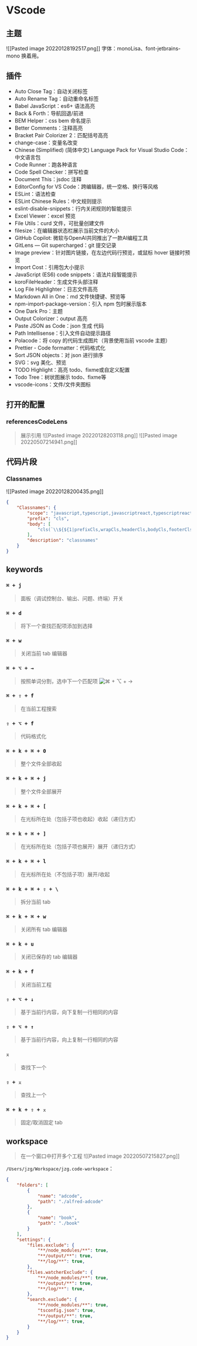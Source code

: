 # VScode
## 主题
![[Pasted image 20220128192517.png]]
字体：monoLisa、font-jetbrains-mono 换着用。
## 插件
- Auto Close Tag：自动关闭标签
- Auto Rename Tag：自动重命名标签
- Babel JavaScript：es6+ 语法高亮
- Back & Forth：导航回退/前进
- BEM Helper：css bem 命名提示
- Better Comments：注释高亮
- Bracket Pair Colorizer 2：匹配括号高亮
- change-case：变量名改变
- Chinese (Simplified) (简体中文) Language Pack for Visual Studio Code：中文语言包
- Code Runner：跑各种语言
- Code Spell Checker：拼写检查
- Document This：jsdoc 注释
- EditorConfig for VS Code：跨编辑器，统一空格、换行等风格
- ESLint：语法检查
- ESLint Chinese Rules：中文规则提示
- eslint-disable-snippets：行内关闭规则的智能提示
- Excel Viewer：excel 预览
- File Utils：curd 文件，可批量创建文件
- filesize：在编辑器状态栏展示当前文件的大小
- GitHub Copilot: 微软与OpenAI共同推出了一款AI编程工具
- GitLens — Git supercharged：git 提交记录
- Image preview：针对图片链接，在左边代码行预览，或鼠标 hover 链接时预览
- Import Cost：引用包大小提示
- JavaScript (ES6) code snippets：语法片段智能提示
- koroFileHeader：生成文件头部注释
- Log File Highlighter：日志文件高亮
- Markdown All in One：md 文件快捷键、预览等
- npm-import-package-version：引入 npm 包时展示版本
- One Dark Pro：主题
- Output Colorizer：output 高亮
- Paste JSON as Code：json 生成 代码
- Path Intellisense：引入文件自动提示路径
- Polacode：将 copy 的代码生成图片（背景使用当前 vscode 主题）
- Prettier - Code formatter：代码格式化
- Sort JSON objects：对 json 进行排序
- SVG：svg 美化、预览
- TODO Highlight：高亮 todo、fixme或自定义配置
- Todo Tree：树状图展示 todo、fixme等
- vscode-icons：文件/文件夹图标
## 打开的配置
### referencesCodeLens
> 展示引用
![[Pasted image 20220128203118.png]]
![[Pasted image 20220507214941.png]]
## 代码片段
### Classnames
![[Pasted image 20220128200435.png]]
```json
{
	"Classnames": {
		"scope": "javascript,typescript,javascriptreact,typescriptreact",
		"prefix": "cls",
		"body": [
			"cls(`\\${${1|prefixCls,wrapCls,headerCls,bodyCls,footerCls,itemCls|}}-$2`)"
		],
		"description": "classnames"
	}
}
```

## keywords
### `⌘ + j`
> 面板（调试控制台、输出、问题、终端）开关

### `⌘ + d`
> 将下一个查找匹配项添加到选择

### `⌘ + w`
> 关闭当前 tab 编辑器

### `⌘ + ⌥ + →`
> 按照单词分割，选中下一个匹配项
![⌘ + ⌥ + →](iterm2_cmd+shift+i.gif)

### `⌘ + ⇧ + f`
> 在当前工程搜索

### `⇧ + ⌥ + f`
> 代码格式化

### `⌘ + k + ⌘ + 0`
> 整个文件全部收起

### `⌘ + k + ⌘ + j`
> 整个文件全部展开

### `⌘ + k + ⌘ + [`
> 在光标所在处（包括子项也收起）收起（递归方式）

### `⌘ + k + ⌘ + ]`
> 在光标所在处（包括子项也展开）展开（递归方式）

### `⌘ + k + ⌘ + l`
> 在光标所在处（不包括子项）展开/收起

### `⌘ + k + ⌘ + ⇧ + \`
> 拆分当前 tab

### `⌘ + k + ⌘ + w`
> 关闭所有 tab 编辑器

### `⌘ + k + u`
> 关闭已保存的 tab 编辑器

### `⌘ + k + f`
> 关闭当前工程

### `⇧ + ⌥ + ↓`
> 基于当前行内容，向下复制一行相同的内容

### `⇧ + ⌥ + ↑`
> 基于当前行内容，向上复制一行相同的内容

### `⌅`
> 查找下一个

### `⇧ + ⌅`
> 查找上一个

### `⌘ + k + ⇧ + ⌅`
> 固定/取消固定 tab

## workspace
> 在一个窗口中打开多个工程
![[Pasted image 20220507215827.png]]

`/Users/jzg/Workspace/jzg.code-workspace`：

```json
{
	"folders": [
		{
			"name": "adcode",
			"path": "./alfred-adcode"
		},
		{
			"name": "book",
			"path": "./book"
		}
	],
	"settings": {
		"files.exclude": {
			"**/node_modules/**": true,
			"**/output/**": true,
			"**/log/**": true,
		},
		"files.watcherExclude": {
			"**/node_modules/**": true,
			"**/output/**": true,
			"**/log/**": true,
		},
		"search.exclude": {
			"**/node_modules/**": true,
			"tsconfig.json": true,
			"**/output/**": true,
			"**/log/**": true,
		}
	}
}
```